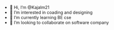 - 👋 Hi, I’m @Kajalm21
- 👀 I’m interested in coading and designing
- 🌱 I’m currently learning BE cse
- 💞️ I’m looking to collaborate on software company
  

<!---
Kajalm21/Kajalm21 is a ✨ special ✨ repository because its `README.md` (this file) appears on your GitHub profile.
You can click the Preview link to take a look at your changes.
--->
